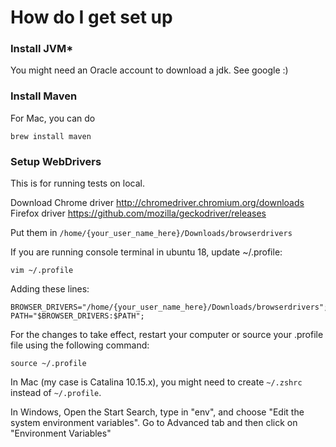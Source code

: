 # How do I get set up

### Install JVM*
You might need an Oracle account to download a jdk.
See google :)

### Install Maven
For Mac, you can do
```
brew install maven
```

### Setup WebDrivers

This is for running tests on local. 

Download Chrome driver http://chromedriver.chromium.org/downloads 
Firefox driver https://github.com/mozilla/geckodriver/releases

Put them in `/home/{your_user_name_here}/Downloads/browserdrivers`

If you are running console terminal in ubuntu 18, update ~/.profile:
```
vim ~/.profile
```

Adding these lines:
```
BROWSER_DRIVERS="/home/{your_user_name_here}/Downloads/browserdrivers";
PATH="$BROWSER_DRIVERS:$PATH";
```

For the changes to take effect, restart your computer or source your .profile file using the following command:
```
source ~/.profile
```

In Mac (my case is Catalina 10.15.x), you might need to create `~/.zshrc` instead of `~/.profile`.

In Windows, Open the Start Search, type in "env", and choose "Edit the system environment variables". Go to Advanced tab and then click on "Environment Variables"
